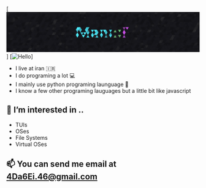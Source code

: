 [![Banner](./assets/Banner.png)]
[![Hello](https://readme-typing-svg.demolab.com?font=Fira+Code&pause=1000&width=435&lines=Hello%2C+i'm+Mani)]
* I live at iran 🇮🇷
* I do programing a lot 💻
* I mainly use python programing launguage 🐍
* I know a few other programing lauguages but a little bit like javascript 
## 👀 I’m interested in ..
* TUIs
* OSes
* File Systems
* Virtual OSes
## 📫 You can send me email at 4Da6Ei.46@gmail.com
